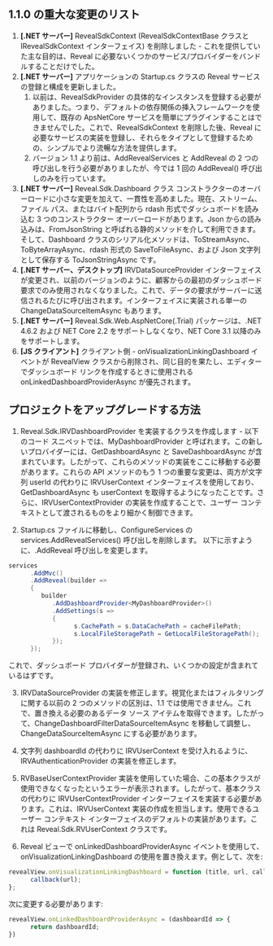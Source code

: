 ## 1.1.0 の重大な変更のリスト

1. **[.NET サーバー]** RevealSdkContext (RevealSdkContextBase クラスと IRevealSdkContext インターフェイス) を削除しました - これを提供していた主な目的は、Reveal に必要ないくつかのサービス/プロバイダーをバンドルすることだけでした。
2. **[.NET サーバー]** アプリケーションの Startup.cs クラスの Reveal サービスの登録と構成を更新しました。
   1. 以前は、RevealSdkProvider の具体的なインスタンスを登録する必要がありました。つまり、デフォルトの依存関係の挿入フレームワークを使用して、既存の ApsNetCore サービスを簡単にプラグインすることはできませんでした。これで、RevealSdkContext を削除した後、Reveal に必要なサービスの実装を登録し、それらをタイプとして登録するための、シンプルでより流暢な方法を提供します。
   2. バージョン 1.1 より前は、AddRevealServices と AddReveal の 2 つの呼び出しを行う必要がありましたが、今では 1 回の AddReveal() 呼び出しのみを行っています。
3. **[.NET サーバー]** Reveal.Sdk.Dashboard クラス コンストラクターのオーバーロードに小さな変更を加えて、一貫性を高めました。現在、ストリーム、ファイル パス、またはバイト配列から rdash 形式でダッシュボードを読み込む 3 つのコンストラクター オーバーロードがあります。Json からの読み込みは、FromJsonString と呼ばれる静的メソッドを介して利用できます。そして、Dashboard クラスのシリアル化メソッドは、ToStreamAsync、ToByteArrayAsync、rdash 形式の SaveToFileAsync、および Json 文字列として保存する ToJsonStringAsync です。
4. **[.NET サーバー、デスクトップ]** IRVDataSourceProvider インターフェイスが変更され、以前のバージョンのように、顧客からの最初のダッシュボード要求でのみ使用されなくなりました。これで、データの要求がサーバーに送信されるたびに呼び出されます。インターフェイスに実装される単一の ChangeDataSourceItemAsync もあります。
5. **[.NET サーバー]** Reveal.Sdk.Web.AspNetCore(.Trial) パッケージは、.NET 4.6.2 および NET Core 2.2 をサポートしなくなり、NET Core 3.1 以降のみをサポートします。
6. **[JS クライアント]** クライアント側 - onVisualizationLinkingDashboard イベントが RevealView クラスから削除され、同じ目的を果たし、エディターでダッシュボード リンクを作成するときに使用される onLinkedDashboardProviderAsync が優先されます。

## プロジェクトをアップグレードする方法

1. Reveal.Sdk.IRVDashboardProvider を実装するクラスを作成します - 以下のコード スニペットでは、MyDashboardProvider と呼ばれます。この新しいプロバイダーには、GetDashboardAsync と SaveDashboardAsync が含まれています。したがって、これらのメソッドの実装をここに移動する必要があります。これらの API メソッドのもう 1 つの重要な変更は、両方が文字列 userId の代わりに IRVUserContext インターフェイスを使用しており、GetDashboardAsync も userContext を取得するようになったことです。さらに、IRVUserContextProvider の実装を作成することで、ユーザー コンテキストとして渡されるものをより細かく制御できます。

2. Startup.cs ファイルに移動し、ConfigureServices の services.AddRevealServices() 呼び出しを削除します。
以下に示すように、.AddReveal 呼び出しを変更します。
```csharp
services
      .AddMvc()
      .AddReveal(builder => 
      {
         builder
            .AddDashboardProvider<MyDashboardProvider>()
            .AddSettings(s =>
            {
                  s.CachePath = s.DataCachePath = cacheFilePath;
                  s.LocalFileStoragePath = GetLocalFileStoragePath();
            });
      });
```
これで、ダッシュボード プロバイダーが登録され、いくつかの設定が含まれているはずです。

3. IRVDataSourceProvider の実装を修正します。視覚化またはフィルタリングに関する以前の 2 つのメソッドの区別は、1.1 では使用できません。これで、置き換える必要のあるデータ ソース アイテムを取得できます。したがって、ChangeDashboardFilterDataSourceItemAsync を移動して調整し、ChangeDataSourceItemAsync にする必要があります。
4. 文字列 dashboardId の代わりに IRVUserContext を受け入れるように、IRVAuthenticationProvider の実装を修正します。
5. RVBaseUserContextProvider 実装を使用していた場合、この基本クラスが使用できなくなったというエラーが表示されます。したがって、基本クラスの代わりに IRVUserContextProvider インターフェイスを実装する必要があります。これは、IRVUserContext 実装の作成を担当します。使用できるユーザー コンテキスト インターフェイスのデフォルトの実装があります。これは Reveal.Sdk.RVUserContext クラスです。

6. Reveal ビューで onLinkedDashboardProviderAsync イベントを使用して、onVisualizationLinkingDashboard の使用を置き換えます。例として、次を:
```javascript
revealView.onVisualizationLinkingDashboard = function (title, url, callback) {
      callback(url);
};
```
次に変更する必要があります:
```javascript
revealView.onLinkedDashboardProviderAsync = (dashboardId => {
      return dashboardId;
})
```
